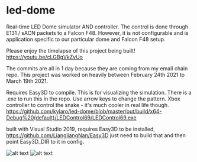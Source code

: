 # led-dome
Real-time LED Dome simulator AND controller. The control is done through E131 / sACN packets to a Falcon F48. However, it is not configurable and is application specific to our particular dome and Falcon F48 setup.

Please enjoy the timelapse of this project being built!
https://youtu.be/cLGBgVkZvUo

The commits are all in 1 day because they are coming from my email chain repo. This project was worked on heavily between February 24th 2021 to March 19th 2021.

Requires Easy3D to compile. This is for visualizing the simulation.
There is a .exe to run this in the repo. Use arrow keys to change the pattern. Xbox controller to control the snake - it's much cooler in real life though.
https://github.com/kylaro/led-dome/blob/master/out/build/x64-Debug%20(default)/LEDControl69/LEDControl69.exe

built with Visual Studio 2019, requires Easy3D to be installed, https://github.com/LiangliangNan/Easy3D just need to build that and then point Easy3D_DIR to it in config.

![alt text](https://i.imgur.com/I5KZkV3.png)
![alt text](https://i.imgur.com/eSpTjxV.png)
